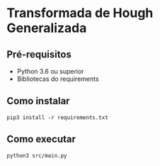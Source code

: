 # Transformada de Hough Generalizada
## Pré-requisitos
 - Python 3.6 ou superior
 - Bibliotecas do requirements

## Como instalar
```
pip3 install -r requirements.txt
```

## Como executar
```
python3 src/main.py
```
